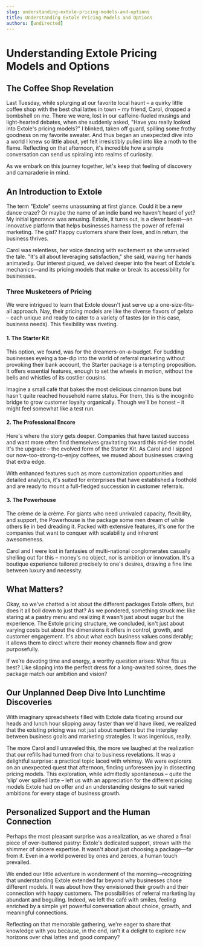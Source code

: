 ```yaml
---
slug: understanding-extole-pricing-models-and-options
title: Understanding Extole Pricing Models and Options
authors: [undirected]
---
```



# Understanding Extole Pricing Models and Options

## The Coffee Shop Revelation

Last Tuesday, while splurging at our favorite local haunt – a quirky little coffee shop with the best chai lattes in town – my friend, Carol, dropped a bombshell on me. There we were, lost in our caffeine-fueled musings and light-hearted debates, when she suddenly asked, "Have you really looked into Extole's pricing models?" I blinked, taken off guard, spilling some frothy goodness on my favorite sweater. And thus began an unexpected dive into a world I knew so little about, yet felt irresistibly pulled into like a moth to the flame. Reflecting on that afternoon, it's incredible how a simple conversation can send us spiraling into realms of curiosity. 

As we embark on this journey together, let's keep that feeling of discovery and camaraderie in mind.  

## An Introduction to Extole

The term "Extole" seems unassuming at first glance. Could it be a new dance craze? Or maybe the name of an indie band we haven't heard of yet? My initial ignorance was amusing. Extole, it turns out, is a clever beast—an innovative platform that helps businesses harness the power of referral marketing. The gist? Happy customers share their love, and in return, the business thrives.

Carol was relentless, her voice dancing with excitement as she unraveled the tale. "It's all about leveraging satisfaction," she said, waving her hands animatedly. Our interest piqued, we delved deeper into the heart of Extole's mechanics—and its pricing models that make or break its accessibility for businesses. 

### Three Musketeers of Pricing

We were intrigued to learn that Extole doesn't just serve up a one-size-fits-all approach. Nay, their pricing models are like the diverse flavors of gelato – each unique and ready to cater to a variety of tastes (or in this case, business needs). This flexibility was riveting.

#### 1. The Starter Kit

This option, we found, was for the dreamers-on-a-budget. For budding businesses eyeing a toe-dip into the world of referral marketing without provoking their bank account, the Starter package is a tempting proposition. It offers essential features, enough to set the wheels in motion, without the bells and whistles of its costlier cousins.

Imagine a small café that bakes the most delicious cinnamon buns but hasn't quite reached household name status. For them, this is the incognito bridge to grow customer loyalty organically. Though we'll be honest – it might feel somewhat like a test run.

#### 2. The Professional Encore

Here's where the story gets deeper. Companies that have tasted success and want more often find themselves gravitating toward this mid-tier model. It's the upgrade – the evolved form of the Starter Kit. As Carol and I sipped our now-too-strong-to-enjoy coffees, we mused about businesses craving that extra edge. 

With enhanced features such as more customization opportunities and detailed analytics, it's suited for enterprises that have established a foothold and are ready to mount a full-fledged succession in customer referrals. 

#### 3. The Powerhouse

The crème de la crème. For giants who need unrivaled capacity, flexibility, and support, the Powerhouse is the package some men dream of while others lie in bed dreading it. Packed with extensive features, it's one for the companies that want to conquer with scalability and inherent awesomeness. 

Carol and I were lost in fantasies of multi-national conglomerates casually shelling out for this – money's no object, nor is ambition or innovation. It's a boutique experience tailored precisely to one's desires, drawing a fine line between luxury and necessity.

## What Matters?

Okay, so we've chatted a lot about the different packages Extole offers, but does it all boil down to just that? As we pondered, something struck me: like staring at a pastry menu and realizing it wasn't just about sugar but the experience. The Extole pricing structure, we concluded, isn't just about varying costs but about the dimensions it offers in control, growth, and customer engagement. It's about what each business values considerably; it allows them to direct where their money channels flow and grow purposefully.

If we’re devoting time and energy, a worthy question arises: What fits us best? Like slipping into the perfect dress for a long-awaited soiree, does the package match our ambition and vision?

## Our Unplanned Deep Dive Into Lunchtime Discoveries

With imaginary spreadsheets filled with Extole data floating around our heads and lunch hour slipping away faster than we'd have liked, we realized that the existing pricing was not just about numbers but the interplay between business goals and marketing strategies. It was ingenious, really.

The more Carol and I unraveled this, the more we laughed at the realization that our refills had turned from chai to business revelations. It was a delightful surprise: a practical topic laced with whimsy. We were explorers on an unexpected quest that afternoon, finding unforeseen joy in dissecting pricing models. This exploration, while admittedly spontaneous – quite the ‘slip’ over spilled latte – left us with an appreciation for the different pricing models Extole had on offer and an understanding designs to suit varied ambitions for every stage of business growth.

## Personalized Support and the Human Connection

Perhaps the most pleasant surprise was a realization, as we shared a final piece of over-buttered pastry: Extole's dedicated support, strewn with the shimmer of sincere expertise. It wasn't about just choosing a package—far from it. Even in a world powered by ones and zeroes, a human touch prevailed.

We ended our little adventure in wonderment of the morning—recognizing that understanding Extole extended far beyond why businesses chose different models. It was about how they envisioned their growth and their connection with happy customers. The possibilities of referral marketing lay abundant and beguiling. Indeed, we left the café with smiles, feeling enriched by a simple yet powerful conversation about choice, growth, and meaningful connections.

Reflecting on that memorable gathering, we're eager to share that knowledge with you because, in the end, isn’t it a delight to explore new horizons over chai lattes and good company?

```
